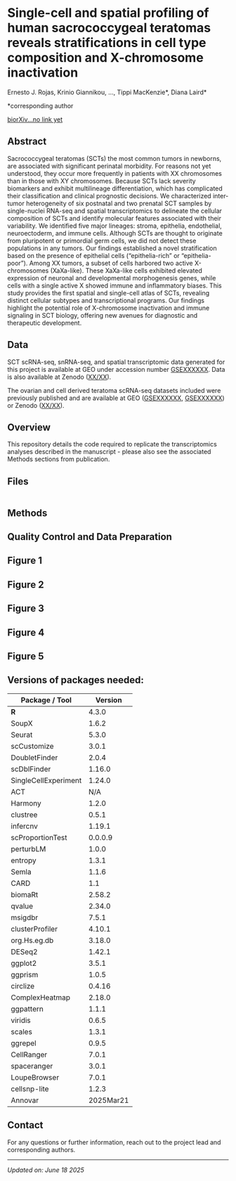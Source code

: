 # Single-cell and spatial profiling of human sacrococcygeal teratomas reveals stratifications in cell type composition and X-chromosome inactivation

Ernesto J. Rojas, Krinio Giannikou, ..., Tippi MacKenzie*, Diana Laird*
  
*corresponding author

[biorXiv...no link yet]()


## Abstract
Sacrococcygeal teratomas (SCTs) the most common tumors in newborns, are associated with significant perinatal morbidity. For reasons not yet understood, they occur more frequently in patients with XX chromosomes than in those with XY chromosomes. Because SCTs lack severity biomarkers and exhibit multilineage differentiation, which has complicated their classification and clinical prognostic decisions. We characterized inter-tumor heterogeneity of six postnatal and two prenatal SCT samples by single-nuclei RNA-seq and spatial transcriptomics to delineate the cellular composition of SCTs and identify molecular features associated with their variability. We identified five major lineages: stroma, epithelia, endothelial, neuroectoderm, and immune cells. Although SCTs are thought to originate from pluripotent or primordial germ cells, we did not detect these populations in any tumors. Our findings established a novel stratification based on the presence of epithelial cells (“epithelia-rich” or “epithelia-poor”). Among XX tumors, a subset of cells harbored two active X-chromosomes (XaXa-like). These XaXa-like cells exhibited elevated expression of neuronal and developmental morphogenesis genes, while cells with a single active X showed immune and inflammatory biases. This study provides the first spatial and single-cell atlas of SCTs, revealing distinct cellular subtypes and transcriptional programs. Our findings highlight the potential role of X-chromosome inactivation and immune signaling in SCT biology, offering new avenues for diagnostic and therapeutic development.

## Data
SCT scRNA-seq, snRNA-seq, and spatial transcriptomic data generated for this project is available at GEO under accession number [GSEXXXXXX](). Data is also available at Zenodo ([XX/XX]()).

The ovarian and cell derived teratoma scRNA-seq datasets included were previously published and are available at GEO ([GSEXXXXXX](), [GSEXXXXXX]()) or Zenodo ([XX/XX]()).


## Overview
This repository details the code required to replicate the transcriptomics analyses described in the manuscript - please also see the associated Methods sections from publication.


## Files
```

```


## Methods

## Quality Control and Data Preparation



## Figure 1



## Figure 2
 
 
 
## Figure 3
 
 
 
## Figure 4
 

 
## Figure 5

 
 
## Versions of packages needed:
| Package / Tool          | Version |
|-------------------------|---------|
| **R**                   | 4.3.0   |
| SoupX                   | 1.6.2   |
| Seurat                  | 5.3.0   |
| scCustomize             | 3.0.1   |
| DoubletFinder           | 2.0.4   |
| scDblFinder             | 1.16.0  |
| SingleCellExperiment    | 1.24.0  |
| ACT                     |  N/A       |
| Harmony                 | 1.2.0   |
| clustree                | 0.5.1   |
| infercnv                | 1.19.1  |
| scProportionTest        | 0.0.0.9 |
| perturbLM               | 1.0.0   |
| entropy                 | 1.3.1   |
| Semla                   | 1.1.6   |
| CARD                    | 1.1     |
| biomaRt                 | 2.58.2  |
| qvalue                  | 2.34.0  |
| msigdbr                 | 7.5.1   |
| clusterProfiler         | 4.10.1  |
| org.Hs.eg.db            | 3.18.0  |
| DESeq2                  | 1.42.1  |
| ggplot2                 | 3.5.1   |
| ggprism                 | 1.0.5   |
| circlize                | 0.4.16  |
| ComplexHeatmap          | 2.18.0  |
| ggpattern               | 1.1.1   |
| viridis                 | 0.6.5   |
| scales                  | 1.3.1   |
| ggrepel                 | 0.9.5   |
| CellRanger              | 7.0.1   |
| spaceranger             | 3.0.1   |
| LoupeBrowser            | 7.0.1   |
| cellsnp-lite            | 1.2.3   |
| Annovar                 | 2025Mar21 |



## Contact

For any questions or further information, reach out to the project lead and corresponding authors.

---
  
  *Updated on: June 18 2025*
  

